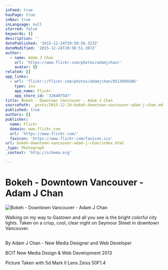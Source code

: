 ```yaml
---
inFeed: true
hasPage: true
inNav: true
inLanguage: null
starred: false
keywords: []
description: ''
datePublished: '2015-12-24T20:58:56.323Z'
dateModified: '2015-12-24T20:58:51.387Z'
author:
  - name: Adam J Chan
    url: 'https://www.flickr.com/photos/adamjchan/'
    avatar: {}
related: []
app_links:
  - url: 'flickr://flickr.com/photos/adamjchan/8513699586'
    type: ios
    app_name: Flickr
    app_store_id: '328407587'
title: Bokeh - Downtown Vancouver - Adam J Chan
sourcePath: _posts/2015-12-24-bokeh-downtown-vancouver-adam-j-chan.md
published: true
authors: []
publisher:
  name: Flickr
  domain: www.flickr.com
  url: 'https://www.flickr.com/'
  favicon: 'https://www.flickr.com/favicon.ico'
url: bokeh-downtown-vancouver-adam-j-chan/index.html
_type: Photograph
_context: 'http://schema.org'

---
```

# Bokeh - Downtown Vancouver - Adam J Chan
![Bokeh - Downtown Vancouver - Adam J Chan](https://farm9.staticflickr.com/8086/8513699586_4762f1f887_b.jpg)

Walking on my way to Gastown and all you see is the bright colorful city lights. Taken on a crisp, cool, clear night on Seymour Street in downtown Vancouver.

## 

By Adam J Chan - New Media Designer and Web Developer

BCIT New Media Design & Web Development 2013

Picture Taken with 5d Mark II Lens Zeiss 50F1.4